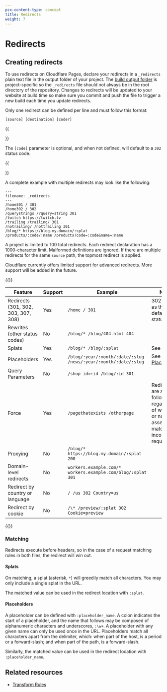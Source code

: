 ```yaml
---
pcx-content-type: concept
title: Redirects
weight: 7
---
```


# Redirects

## Creating redirects

To use redirects on Cloudflare Pages, declare your redirects in a `_redirects` plain text file in the output folder of your project. The [build output folder](/pages/platform/build-configuration/) is project-specific so the `_redirects` file should not always be in the root directory of the repository. Changes to redirects will be updated to your website at build time so make sure you commit and push the file to trigger a new build each time you update redirects.

Only one redirect can be defined per line and must follow this format:

    [source] [destination] [code?]

{{<Aside heading="Status Code">}}

The `[code]` parameter is optional, and when not defined, will default to a `302` status code.

{{</Aside>}}

A complete example with multiple redirects may look like the following:

    ---
    filename: _redirects
    ---
    /home301 / 301
    /home302 / 302
    /querystrings /?query=string 301
    /twitch https://twitch.tv
    /trailing /trailing/ 301
    /notrailing/ /nottrailing 301
    /blog/* https://blog.my.domain/:splat
    /products/:code/:name /products?code=:code&name=:name

A project is limited to 100 total redirects. Each redirect declaration has a 1000-character limit. Malformed definitions are ignored. If there are multiple redirects for the same `source` path, the topmost redirect is applied.

Cloudflare currently offers limited support for advanced redirects. More support will be added in the future.

{{<table-wrap>}}

| Feature                             | Support | Example                                                         | Notes                                                                                             |
| ----------------------------------- | ------- | --------------------------------------------------------------- | ------------------------------------------------------------------------------------------------- |
| Redirects (301, 302, 303, 307, 308) | Yes     | `/home / 301`                                                   | 302 is used as the default status code                                                            |
| Rewrites (other status codes)       | No      | `/blog/* /blog/404.html 404`                                    |                                                                                                    |
| Splats                              | Yes     | `/blog/* /blog/:splat`                                          | See [Splats](#splats)                                                                              |
| Placeholders                        | Yes     | `/blog/:year/:month/:date/:slug /news/:year/:month/:date/:slug` | See [Placeholders](#placeholders)                                                                  |
| Query Parameters                    | No      | `/shop id=:id /blog/:id 301`                                    |                                                                                                    |
| Force                               | Yes     | `/pagethatexists /otherpage`                                    | Redirects are always followed, regardless of whether or not an asset matches the incoming request |
| Proxying                            | No      | `/blog/* https://blog.my.domain/:splat 200`                     |                                                                                                    |
| Domain-level redirects              | No      | `workers.example.com/* workers.example.com/blog/:splat 301`     |                                                                                                    |
| Redirect by country or language     | No      | `/ /us 302 Country=us`                                          |                                                                                                    |
| Redirect by cookie                  | No      | `/\* /preview/:splat 302 Cookie=preview`                        |                                                                                                    |

{{</table-wrap>}}

### Matching

Redirects execute before headers, so in the case of a request matching rules in both files, the redirect will win out.

#### Splats

On matching, a splat (asterisk, `*`) will greedily match all characters. You may only include a single splat in the URL.

The matched value can be used in the redirect location with `:splat`.

#### Placeholders

A placeholder can be defined with `:placeholder_name`. A colon indicates the start of a placeholder, and the name that follows may be composed of alphanumeric characters and underscores, `:\w+`. A placeholder with any given name can only be used once in the URL. Placeholders match all characters apart from the delimiter, which: when part of the host, is a period or a forward-slash; and when part of the path, is a forward-slash.

Similarly, the matched value can be used in the redirect location with `:placeholder_name`.

## Related resources

*   [Transform Rules](/rules/transform)
